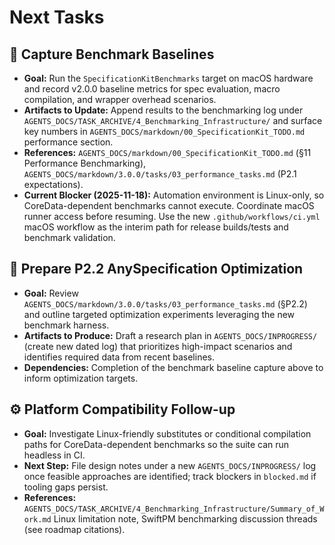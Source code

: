# Next Tasks

## 🔬 Capture Benchmark Baselines
- **Goal:** Run the `SpecificationKitBenchmarks` target on macOS hardware and record v2.0.0 baseline metrics for spec evaluation, macro compilation, and wrapper overhead scenarios.
- **Artifacts to Update:** Append results to the benchmarking log under `AGENTS_DOCS/TASK_ARCHIVE/4_Benchmarking_Infrastructure/` and surface key numbers in `AGENTS_DOCS/markdown/00_SpecificationKit_TODO.md` performance section.
- **References:** `AGENTS_DOCS/markdown/00_SpecificationKit_TODO.md` (§11 Performance Benchmarking), `AGENTS_DOCS/markdown/3.0.0/tasks/03_performance_tasks.md` (P2.1 expectations).
- **Current Blocker (2025-11-18):** Automation environment is Linux-only, so CoreData-dependent benchmarks cannot execute. Coordinate macOS runner access before resuming. Use the new `.github/workflows/ci.yml` macOS workflow as the interim path for release builds/tests and benchmark validation.

## 🚀 Prepare P2.2 AnySpecification Optimization
- **Goal:** Review `AGENTS_DOCS/markdown/3.0.0/tasks/03_performance_tasks.md` (§P2.2) and outline targeted optimization experiments leveraging the new benchmark harness.
- **Artifacts to Produce:** Draft a research plan in `AGENTS_DOCS/INPROGRESS/` (create new dated log) that prioritizes high-impact scenarios and identifies required data from recent baselines.
- **Dependencies:** Completion of the benchmark baseline capture above to inform optimization targets.

## ⚙️ Platform Compatibility Follow-up
- **Goal:** Investigate Linux-friendly substitutes or conditional compilation paths for CoreData-dependent benchmarks so the suite can run headless in CI.
- **Next Step:** File design notes under a new `AGENTS_DOCS/INPROGRESS/` log once feasible approaches are identified; track blockers in `blocked.md` if tooling gaps persist.
- **References:** `AGENTS_DOCS/TASK_ARCHIVE/4_Benchmarking_Infrastructure/Summary_of_Work.md` Linux limitation note, SwiftPM benchmarking discussion threads (see roadmap citations).
